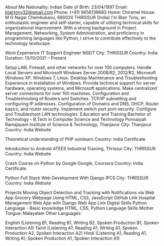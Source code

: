 About Me
Nationality: Indian
Date of Birth: 23/04/1997
Email: blairtony32@gmail.com
Phone: (+91) 9656139683
Home: Chiramel House M G Nagar Chembukavu, 680020 THRISSUR (India)
I'm Blair Tony, an enthusiastic engineer and self-starter, capable of utilizing technical skills for organizational improvement. With a strong background in Project Management, Networking, System Administration, and proficiency in programming languages like Python, I strive to contribute effectively to the technology landscape.

Work Experience
IT Support Engineer
NSEIT
City: THRISSUR
Country: India
Duration: 13/10/2021 – Present

Setup LAN, Firewall, and other networks for over 100 computers.
Handle Local Servers and Microsoft Windows Server 2008/R2, 2012/R2, Microsoft Windows XP, Windows 7, Linux.
Desktop Maintenance and Troubleshooting Experience in installation of Windows.
Provide technical support for server hardware, operating systems, and Microsoft applications.
Make centralized server connections for over 100 machines.
Configuration and Troubleshooting of Routers and Switches.
TCP/IP subnetting and configuring IP addresses.
Configuration of Domains and DNS, DHCP, Router basics, and router security.
Implement switch port port-security.
Configure and Troubleshoot LAN technologies.
Education and Training
Bachelor of Technology - B.Tech in Computer Science and Technology
Ponnaiyah Ramajayam Institute of Science & Technology, Thanjavur
City: Thanjavur
Country: India
Website

Theoretical understanding of PHP
sololearn
Country: India
Certificate

Introduction to Android
ATEES Industrial Training, Thrissur
City: THRISSUR
Country: India
Website

Crash Course on Python by Google
Google, Coursera
Country: India
Certificate

Python Full Stack Web Development With Django
IPCS
City: THRISSUR
Country: India
Website

Projects
Moving Object Detection and Tracking with Notifications via Web App
Grocery Webpage Using HTML, CSS, JavaScript
GitHub Link
Hospital Management Web App with Django
Web App Link
Digital Skills
Python Language - Basic knowledge
HTML, CSS, Python
Language Skills
Mother Tongue: Malayalam
Other Languages:

English (Listening B1, Reading B1, Writing B2, Spoken Production B1, Spoken Interaction A1)
Tamil (Listening A1, Reading A1, Writing A1, Spoken Production A2, Spoken Interaction A2)
Hindi (Listening A1, Reading A1, Writing A1, Spoken Production A1, Spoken Interaction A1)
